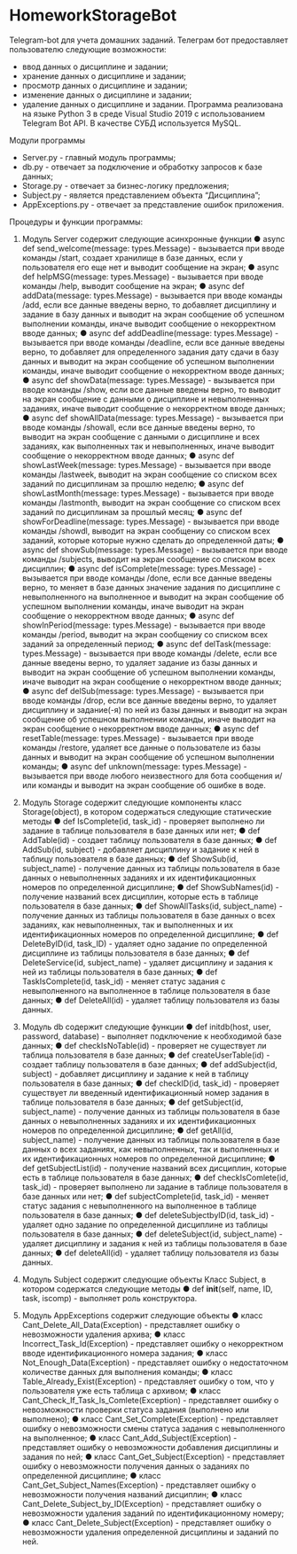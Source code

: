 # HomeworkStorageBot
Telegram-bot для учета домашних заданий.
Телеграм бот предоставляет пользователю следующие возможности:
- ввод данных о дисциплине и задании;
- хранение данных о дисциплине и задании;
- просмотр данных о дисциплине и задании;
- изменение данных о дисциплине и задании;
- удаление данных о дисциплине и задании.
Программа реализована на языке Python 3 в среде Visual Studio 2019 с использованием Telegram Bot API. В качестве СУБД используется MySQL.

Модули программы
- Server.py - главный модуль программы;
- db.py - отвечает за подключение и обработку запросов к базе данных;
- Storage.py - отвечает за бизнес-логику предложения;
- Subject.py - является представлением объекта “Дисциплина”;
- AppExceptions.py - отвечает за представление ошибок приложения.

Процедуры и функции программы:
1) Модуль Server содержит следующие асинхронные функции
● async def send_welcome(message: types.Message) - вызывается при вводе команды /start, создает хранилище в базе данных, если у пользователя его
еще нет и выводит сообщение на экран;
● async def helpMSG(message: types.Message) - вызывается при вводе команды /help, выводит сообщение на экран;
● async def addData(message: types.Message) - вызывается при вводе команды /add, если все данные введены верно, то добавляет дисциплину и задание
в базу данных и выводит на экран сообщение об успешном выполнении команды, иначе выводит сообщение о некорректном вводе данных;
● async def addDeadline(message: types.Message) - вызывается при вводе команды /deadline, если все данные введены верно, то добавляет для определенного задания 
дату сдачи в базу данных и выводит на экран сообщение об успешном выполнении команды, иначе выводит сообщение о некорректном вводе данных;
● async def showData(message: types.Message) - вызывается при вводе команды /show, если все данные введены верно, то выводит на экран сообщение с
данными о дисциплине и невыполненных заданиях, иначе выводит сообщение о некорректном вводе данных;
● async def showAllData(message: types.Message) - вызывается при вводе команды /showall, если все данные введены верно, то выводит на экран сообщение
с данными о дисциплине и всех заданиях, как выполненных так и невыполненных, иначе выводит сообщение о некорректном вводе данных;
● async def showLastWeek(message: types.Message) - вызывается при вводе команды /lastweek, выводит на экран сообщение со списком всех заданий по дисциплинам за прошлю неделю;
● async def showLastMonth(message: types.Message) - вызывается при вводе команды /lastmonth, выводит на экран сообщение со списком всех заданий по дисциплинам за прошлый месяц;
● async def showForDeadline(message: types.Message) - вызывается при вводе команды /showdl, выводит на экран сообщениу со списком всех заданий, которые которые нужно сделать до определенной даты;
● async def showSub(message: types.Message) - вызывается при вводе команды /subjects, выводит на экран сообщение со списком всех дисциплин;
● async def isComplete(message: types.Message) - вызывается при вводе команды /done, если все данные введены верно, то меняет в базе данных значение
задания по дисциплине с невыполненного на выполненное и выводит на экран сообщение об успешном выполнении команды, иначе выводит на экран
сообщение о некорректном вводе данных;
● async def showInPeriod(message: types.Message) - вызывается при вводе команды /period, выводит на экран сообщениу со списком всех заданий за определенный период;
● async def delTask(message: types.Message) - вызывается при вводе команды /delete, если все данные введены верно, то удаляет задание из базы данных и выводит на экран сообщение об успешном выполнении команды, иначе
выводит на экран сообщение о некорректном вводе данных;
● async def delSub(message: types.Message) - вызывается при вводе команды /drop, если все данные введены верно, то удаляет дисциплину и
задание(-я) по ней из базы данных и выводит на экран сообщение об успешном выполнении команды, иначе выводит на экран сообщение о некорректном вводе данных;
● async def resetTable(message: types.Message) - вызывается при вводе команды /restore, удаляет все данные о пользователе из базы данных и выводит на
экран сообщение об успешном выполнении команды;
● async def unknown(message: types.Message) - вызывается при вводе любого неизвестного для бота сообщения и/или команды и выводит на экран сообщение об ошибке в воде.

2) Модуль Storage содержит следующие компоненты
класс Storage(object), в котором содержаться следующие cтатические методы
● def IsComplete(id, task_id) - проверяет выполнено ли задание в таблице пользователя в базе данных или нет;
● def AddTable(id) - создает таблицу пользователя в базе данных;
● def AddSub(id, subject) - добавляет дисциплину и задание к ней в таблицу пользователя в базе данных;
● def ShowSub(id, subject_name) - получение данных из таблицы пользователя в базе данных о невыполненных заданиях и их идентификационных номеров по определенной дисциплине;
● def ShowSubNames(id) - получение названий всех дисциплин, которые есть в таблице пользователя в базе данных;
● def ShowAllTasks(id, subject_name) - получение данных из таблицы пользователя в базе данных о всех заданиях, как невыполненных, так и выполненных и их идентификационных 
номеров по определенной дисциплине;
● def DeleteByID(id, task_ID) - удаляет одно задание по определенной дисциплине из таблицы пользователя в базе данных;
● def DeleteService(id, subject_name) - удаляет дисциплину и задания к ней из таблицы пользователя в базе данных;
● def TaskIsComplete(id, task_id) - меняет статус задания с невыполненного на выполненное в таблице пользователя в базе данных;
● def DeleteAll(id) - удаляет таблицу пользователя из базы данных.

3) Модуль db содержит следующие функции
● def initdb(host, user, password, database) - выполняет подключение к необходимой базе данных;
● def checkIsNoTable(id) - проверяет не существует ли таблица пользователя в базе данных;
● def createUserTable(id) - создает таблицу пользователя в базе данных;
● def addSubject(id, subject) - добавляет дисциплину и задание к ней в таблицу пользователя в базе данных;
● def checkID(id, task_id) - проверяет существует ли введенный идентификационный номер задания в таблице пользователя в базе данных;
● def getSubject(id, subject_name) - получение данных из таблицы пользователя в базе данных о невыполненных заданиях и их идентификационных
номеров по определенной дисциплине;
● def getAll(id, subject_name) - получение данных из таблицы пользователя в базе данных о всех заданиях, как невыполненных, так и
выполненных и их идентификационных номеров по определенной дисциплине;
● def getSubjectList(id) - получение названий всех дисциплин, которые есть в таблице пользователя в базе данных;
● def checkIsComlete(id, task_id) - проверяет выполнено ли задание в таблице пользователя в базе данных или нет;
● def subjectComplete(id, task_id) - меняет статус задания с невыполненного на выполненное в таблице пользователя в базе данных;
● def deleteSubjectbyID(id, task_id) - удаляет одно задание по определенной дисциплине из таблицы пользователя в базе данных;
● def deleteSubject(id, subject_name) - удаляет дисциплину и задания к ней из таблицы пользователя в базе данных;
● def deleteAll(id) - удаляет таблицу пользователя из базы данных.

4) Модуль Subject содержит следующие объекты
Класс Subject, в котором содержатся следующие методы
● def __init__(self, name, ID, task, iscomp) - выполняет роль конструктора.

5) Модуль AppExceptions содержит следующие объекты
● класс Cant_Delete_All_Data(Exception) - представляет ошибку о невозможности удаления архива;
● класс Incorrect_Task_Id(Exception) - представляет ошибку о некорректном вводе идентификационного номера задания;
● класс Not_Enough_Data(Exception) - представляет ошибку о недостаточном количестве данных для выполнения команды;
● класс Table_Already_Exist(Exception) - представляет ошибку о том, что у пользователя уже есть таблица с архивом;
● класс Cant_Check_If_Task_Is_Comlete(Exception) - представляет ошибку о невозможности проверки статуса задания (выполнено или выполнено);
● класс Cant_Set_Complete(Exception) - представляет ошибку о невозможности смены статуса задания с невыполненного на выполненное;
● класс Cant_Add_Subject(Exception) - представляет ошибку о невозможности добавления дисциплины и задания по ней;
● класс Cant_Get_Subject(Exception) - представляет ошибку о невозможности получения данных о заданиях по определенной дисциплине;
● класс Cant_Get_Subject_Names(Exception) - представляет ошибку о невозможности получения названий дисциплин;
● класс Cant_Delete_Subject_by_ID(Exception) - представляет ошибку о невозможности удаления заданий по идентификационному номеру;
● класс Cant_Delete_Subject(Exception) - представляет ошибку о невозможности удаления определенной дисциплины и заданий по ней.
